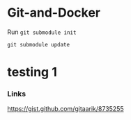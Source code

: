 # Git-and-Docker

Run
`git submodule init`

`git submodule update`
# testing 1
### Links

https://gist.github.com/gitaarik/8735255
